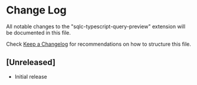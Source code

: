 # Change Log

All notable changes to the "sqlc-typescript-query-preview" extension will be documented in this file.

Check [Keep a Changelog](http://keepachangelog.com/) for recommendations on how to structure this file.

## [Unreleased]

- Initial release